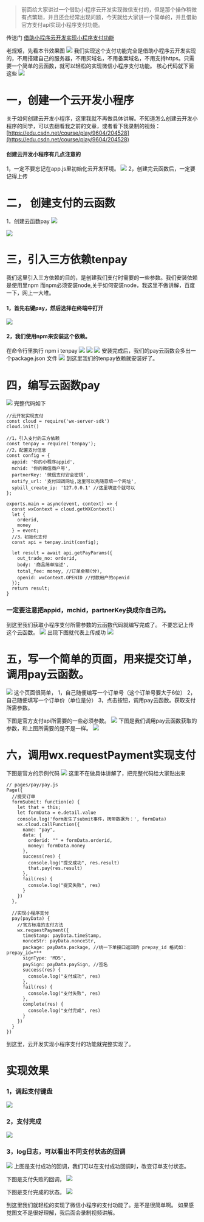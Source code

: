 > 前面给大家讲过一个借助小程序云开发实现微信支付的，但是那个操作稍微有点繁琐，并且还会经常出现问题，今天就给大家讲一个简单的，并且借助官方支付api实现小程序支付功能。

传送门
[借助小程序云开发实现小程序支付功能](https://developers.weixin.qq.com/community/develop/article/doc/000ceae09288489c0e9886e6c59c13)

老规矩，先看本节效果图
![](https://upload-images.jianshu.io/upload_images/6273713-fce2f4ffa8f92d99.png?imageMogr2/auto-orient/strip%7CimageView2/2/w/1240)
我们实现这个支付功能完全是借助小程序云开发实现的，不用搭建自己的服务器，不用买域名，不用备案域名，不用支持https。只需要一个简单的云函数，就可以轻松的实现微信小程序支付功能。
核心代码就下面这些
![](https://upload-images.jianshu.io/upload_images/6273713-7433fba3b792bb28.png?imageMogr2/auto-orient/strip%7CimageView2/2/w/1240)
# 一，创建一个云开发小程序
关于如何创建云开发小程序，这里我就不再做具体讲解。不知道怎么创建云开发小程序的同学，可以去翻看我之前的文章，或者看下我录制的视频：[https://edu.csdn.net/course/play/9604/204528](https://edu.csdn.net/course/play/9604/204528)
#### 创建云开发小程序有几点注意的
1，一定不要忘记在app.js里初始化云开发环境。
![](https://upload-images.jianshu.io/upload_images/6273713-c436567c3368ac74.png?imageMogr2/auto-orient/strip%7CimageView2/2/w/1240)
2，创建完云函数后，一定要记得上传

# 二， 创建支付的云函数 
1，创建云函数pay
![](https://upload-images.jianshu.io/upload_images/6273713-32302ade305b8a18.png?imageMogr2/auto-orient/strip%7CimageView2/2/w/1240)

![](https://upload-images.jianshu.io/upload_images/6273713-8ea47ffa0b4cffca.png?imageMogr2/auto-orient/strip%7CimageView2/2/w/1240)

# 三，引入三方依赖tenpay
我们这里引入三方依赖的目的，是创建我们支付时需要的一些参数。我们安装依赖是使用里npm 而npm必须安装node,关于如何安装node，我这里不做讲解，百度一下，网上一大堆。
#### 1，首先右键pay，然后选择在终端中打开
![](https://upload-images.jianshu.io/upload_images/6273713-8881030499ebe5ce.png?imageMogr2/auto-orient/strip%7CimageView2/2/w/1240)
#### 2，我们使用npm来安装这个依赖。
在命令行里执行  npm i tenpay
![](https://upload-images.jianshu.io/upload_images/6273713-c61cb1cb5880c475.png?imageMogr2/auto-orient/strip%7CimageView2/2/w/1240)
![](https://upload-images.jianshu.io/upload_images/6273713-cd34c63e39e6427f.png?imageMogr2/auto-orient/strip%7CimageView2/2/w/1240)
![](https://upload-images.jianshu.io/upload_images/6273713-768712337485bf67.png?imageMogr2/auto-orient/strip%7CimageView2/2/w/1240)
安装完成后，我们的pay云函数会多出一个package.json 文件
![](https://upload-images.jianshu.io/upload_images/6273713-7e9236d8983ebb21.png?imageMogr2/auto-orient/strip%7CimageView2/2/w/1240)
到这里我们的tenpay依赖就安装好了。

# 四，编写云函数pay
![](https://upload-images.jianshu.io/upload_images/6273713-cd36f9084fada492.png?imageMogr2/auto-orient/strip%7CimageView2/2/w/1240)
完整代码如下
```
//云开发实现支付
const cloud = require('wx-server-sdk')
cloud.init()

//1，引入支付的三方依赖
const tenpay = require('tenpay');
//2，配置支付信息
const config = {
  appid: '你的小程序appid', 
  mchid: '你的微信商户号',
  partnerKey: '微信支付安全密钥', 
  notify_url: '支付回调网址,这里可以先随意填一个网址', 
  spbill_create_ip: '127.0.0.1' //这里填这个就可以
};

exports.main = async(event, context) => {
  const wxContext = cloud.getWXContext()
  let {
    orderid,
    money
  } = event;
  //3，初始化支付
  const api = tenpay.init(config);

  let result = await api.getPayParams({
    out_trade_no: orderid,
    body: '商品简单描述',
    total_fee: money, //订单金额(分),
    openid: wxContext.OPENID //付款用户的openid
  });
  return result;
}
```
### 一定要注意把appid，mchid，partnerKey换成你自己的。
到这里我们获取小程序支付所需参数的云函数代码就编写完成了。
不要忘记上传这个云函数。
![](https://upload-images.jianshu.io/upload_images/6273713-ba99ca6fe33401ec.png?imageMogr2/auto-orient/strip%7CimageView2/2/w/1240)
出现下图就代表上传成功
![](https://upload-images.jianshu.io/upload_images/6273713-6133d61bc300dac4.png?imageMogr2/auto-orient/strip%7CimageView2/2/w/1240)

# 五，写一个简单的页面，用来提交订单，调用pay云函数。
![](https://upload-images.jianshu.io/upload_images/6273713-ee974aecada48f7c.png?imageMogr2/auto-orient/strip%7CimageView2/2/w/1240)
这个页面很简单，
1，自己随便编写一个订单号（这个订单号要大于6位）
2，自己随便填写一个订单价（单位是分）
3，点击按钮，调用pay云函数。获取支付所需参数。

下图是官方支付api所需要的一些必须参数。
![](https://upload-images.jianshu.io/upload_images/6273713-2708b7475409199b.png?imageMogr2/auto-orient/strip%7CimageView2/2/w/1240)
下图是我们调用pay云函数获取的参数，和上图所需要的是不是一样。
![](https://upload-images.jianshu.io/upload_images/6273713-d94c566dd744f128.png?imageMogr2/auto-orient/strip%7CimageView2/2/w/1240)


# 六，调用wx.requestPayment实现支付
下图是官方的示例代码
![](https://upload-images.jianshu.io/upload_images/6273713-00e9315590e4e14c.png?imageMogr2/auto-orient/strip%7CimageView2/2/w/1240)
这里不在做具体讲解了，把完整代码给大家贴出来
```
// pages/pay/pay.js
Page({
  //提交订单
  formSubmit: function(e) {
    let that = this;
    let formData = e.detail.value
    console.log('form发生了submit事件，携带数据为：', formData)
    wx.cloud.callFunction({
      name: "pay",
      data: {
        orderid: "" + formData.orderid,
        money: formData.money
      },
      success(res) {
        console.log("提交成功", res.result)
        that.pay(res.result)
      },
      fail(res) {
        console.log("提交失败", res)
      }
    })
  },

  //实现小程序支付
  pay(payData) {
    //官方标准的支付方法
    wx.requestPayment({
      timeStamp: payData.timeStamp,
      nonceStr: payData.nonceStr,
      package: payData.package, //统一下单接口返回的 prepay_id 格式如：prepay_id=***
      signType: 'MD5',
      paySign: payData.paySign, //签名
      success(res) {
        console.log("支付成功", res)
      },
      fail(res) {
        console.log("支付失败", res)
      },
      complete(res) {
        console.log("支付完成", res)
      }
    })
  }
})
```
到这里，云开发实现小程序支付的功能就完整实现了。
# 实现效果
### 1，调起支付键盘
![](https://upload-images.jianshu.io/upload_images/6273713-b20becb49e6fd26e.png?imageMogr2/auto-orient/strip%7CimageView2/2/w/1240)
### 2，支付完成
![](https://upload-images.jianshu.io/upload_images/6273713-b2a8266fdc83edc3.png?imageMogr2/auto-orient/strip%7CimageView2/2/w/1240)

### 3，log日志，可以看出不同支付状态的回调
![](https://upload-images.jianshu.io/upload_images/6273713-3a1fca73b650742e.png?imageMogr2/auto-orient/strip%7CimageView2/2/w/1240)
上图是支付成功的回调，我们可以在支付成功回调时，改变订单支付状态。

下图是支付失败的回调，
![](https://upload-images.jianshu.io/upload_images/6273713-1b306a9b35b292e0.png?imageMogr2/auto-orient/strip%7CimageView2/2/w/1240)

下图是支付完成的状态。
![](https://upload-images.jianshu.io/upload_images/6273713-906f64407be62c4c.png?imageMogr2/auto-orient/strip%7CimageView2/2/w/1240)

到这里我们就轻松的实现了微信小程序的支付功能了。是不是很简单啊。
如果感觉图文不是很好理解，我后面会录制视频讲解。




















